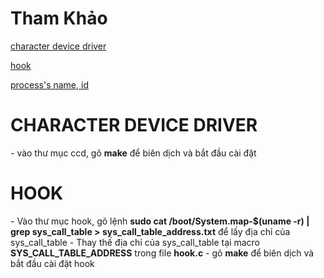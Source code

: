 <h1>Tham Khảo</h1>
<p><a href="http://derekmolloy.ie/writing-a-linux-kernel-module-part-2-a-character-device/">character device driver</a></p>
<p><a href="https://www.linuxtopia.org/online_books/Linux_Kernel_Module_Programming_Guide/x958.html">hook</a></p>
<p><a href="https://unix.stackexchange.com/questions/347245/i-want-to-know-which-process-open-the-kernel-device-driver">process's name, id</a></p>

<h1>CHARACTER DEVICE DRIVER</h1>
- vào thư mục ccd, gõ <b>make</b> để biên dịch và bắt đầu cài đặt

<h1>HOOK</h1>
- Vào thư mục hook, gõ lệnh <b>sudo cat /boot/System.map-$(uname -r) | grep sys_call_table  > sys_call_table_address.txt</b> để lấy địa chỉ của sys_call_table
- Thay thế địa chỉ của sys_call_table tại macro <b>SYS_CALL_TABLE_ADDRESS</b> trong file <b>hook.c</b>
- gõ <b>make</b> để biên dịch và bắt đầu cài đặt hook
